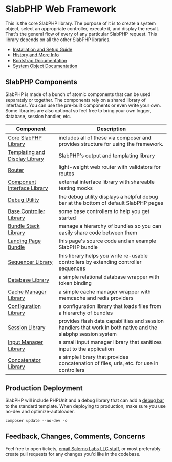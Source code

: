 # SlabPHP Web Framework

This is the core SlabPHP library. The purpose of it is to create a system object, select an appropriate controller, execute it, and display the result. That's the general flow of every of any particular SlabPHP request. This library depends on all the other SlabPHP libraries.  

* [Installation and Setup Guide](docs/implementation.md)
* [History and More Info](docs/history.md)
* [Bootstrap Documentation](docs/bootstrap.md)
* [System Object Documentation](docs/system.md)

## SlabPHP Components

SlabPHP is made of a bunch of atomic components that can be used separately or together. The components rely on a shared library of interfaces. You can use the pre-built components or even write your own. Some libraries are also optional so feel free to bring your own logger, database, session handler, etc.

Component | Description
--- | --- 
[Core SlabPHP Library](https://github.com/SlabPHP/slabphp) | includes all of these via composer and provides structure for using the framework.
[Templating and Display Library](https://github.com/SlabPHP/display) | SlabPHP's output and templating library
[Router](https://github.com/SlabPHP/router) | light-weight web router with validators for routes
[Component Interface Library](https://github.com/SlabPHP/component-interfaces) | external interface library with shareable testing mocks
[Debug Utility](https://github.com/SlabPHP/debug) | the debug utility displays a helpful debug bar at the bottom of default SlabPHP pages
[Base Controller Library](https://github.com/SlabPHP/controllers) | some base controllers to help you get started
[Bundle Stack Library](https://github.com/SlabPHP/bundle-stack) | manage a hierarchy of bundles so you can easily share code between them
[Landing Page Bundle](https://github.com/SlabPHP/landing) | this page's source code and an example SlabPHP bundle
[Sequencer Library](https://github.com/SlabPHP/sequencer) | this library helps you write re-usable controllers by extending controller sequences
[Database Library](https://github.com/SlabPHP/database) | a simple relational database wrapper with token binding
[Cache Manager Library](https://github.com/SlabPHP/cache-manager) | a simple cache manager wrapper with memcache and redis providers
[Configuration Library](https://github.com/SlabPHP/configuration-manager) | a configuration library that loads files from a hierarchy of bundles
[Session Library](https://github.com/SlabPHP/session-manager) | provides flash data capabilities and session handlers that work in both native and the slabphp session system
[Input Manager Library](https://github.com/SlabPHP/input-manager) | a small input manager library that sanitizes input to the application
[Concatenator Library](https://github.com/SlabPHP/concatenator) | a simple library that provides concatenation of files, urls, etc. for use in controllers

## Production Deployment

SlabPHP will include PHPUnit and a debug library that can add a [debug bar](docs/debug-bar.md) to the standard template. When deploying to production, make sure you use no-dev and optimize-autoloader.

    composer update --no-dev -o
    
## Feedback, Changes, Comments, Concerns

Feel free to open tickets, [email Salerno Labs LLC staff](https://www.salernolabs.com/contact), or most preferably create pull requests for any changes you'd like in the codebase.